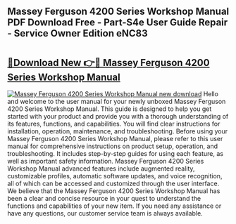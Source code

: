 ## Massey Ferguson 4200 Series Workshop Manual PDF Download Free - Part-S4e User Guide Repair - Service Owner Edition eNC83

# <h2><a href="http://bc93814.oget.top/?id=Massey+Ferguson+4200+Series+Workshop+Manual">🔗Download New 👉🔴 Massey Ferguson 4200 Series Workshop Manual</a></h2>

[![Massey Ferguson 4200 Series Workshop Manual new download](https://i.imgur.com/5g1atiW.png)](http://bc93814.oget.top/?id=Massey+Ferguson+4200+Series+Workshop+Manual)
Hello and welcome to the user manual for your newly unboxed Massey Ferguson 4200 Series Workshop Manual. This guide is designed to help you get started with your product and provide you with a thorough understanding of its features, functions, and capabilities. You will find clear instructions for installation, operation, maintenance, and troubleshooting. Before using your Massey Ferguson 4200 Series Workshop Manual, please refer to this user manual for comprehensive instructions on product setup, operation, and troubleshooting. It includes step-by-step guides for using each feature, as well as important safety information. Massey Ferguson 4200 Series Workshop Manual advanced features include augmented reality, customizable profiles, automatic software updates, and voice recognition, all of which can be accessed and customized through the user interface. We believe that the Massey Ferguson 4200 Series Workshop Manual has been a clear and concise resource in your quest to understand the functions and capabilities of your new item. If you need any assistance or have any questions, our customer service team is always available.
